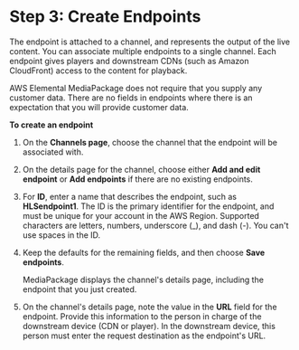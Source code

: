 # Step 3: Create Endpoints<a name="create-endpoint"></a>

The endpoint is attached to a channel, and represents the output of the live content\. You can associate multiple endpoints to a single channel\. Each endpoint gives players and downstream CDNs \(such as Amazon CloudFront\) access to the content for playback\. 

AWS Elemental MediaPackage does not require that you supply any customer data\. There are no fields in endpoints where there is an expectation that you will provide customer data\.

**To create an endpoint**

1. On the **Channels page**, choose the channel that the endpoint will be associated with\.

1. On the details page for the channel, choose either **Add and edit endpoint** or **Add endpoints** if there are no existing endpoints\.

1. For **ID**, enter a name that describes the endpoint, such as **HLSendpoint1**\. The ID is the primary identifier for the endpoint, and must be unique for your account in the AWS Region\. Supported characters are letters, numbers, underscore \(\_\), and dash \(\-\)\. You can't use spaces in the ID\.

1. Keep the defaults for the remaining fields, and then choose **Save endpoints**\.

   MediaPackage displays the channel's details page, including the endpoint that you just created\.

1. On the channel's details page, note the value in the **URL** field for the endpoint\. Provide this information to the person in charge of the downstream device \(CDN or player\)\. In the downstream device, this person must enter the request destination as the endpoint's URL\.